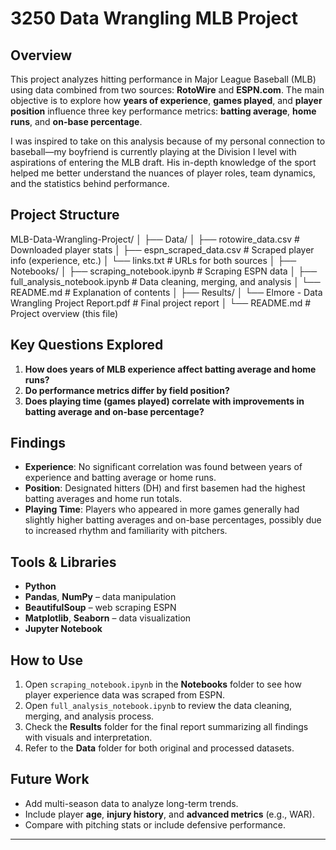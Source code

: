 # 3250 Data Wrangling MLB Project

## Overview

This project analyzes hitting performance in Major League Baseball (MLB) using data combined from two sources: **RotoWire** and **ESPN.com**. The main objective is to explore how **years of experience**, **games played**, and **player position** influence three key performance metrics: **batting average**, **home runs**, and **on-base percentage**.

I was inspired to take on this analysis because of my personal connection to baseball—my boyfriend is currently playing at the Division I level with aspirations of entering the MLB draft. His in-depth knowledge of the sport helped me better understand the nuances of player roles, team dynamics, and the statistics behind performance.

## Project Structure
MLB-Data-Wrangling-Project/
│
├── Data/
│ ├── rotowire_data.csv # Downloaded player stats
│ ├── espn_scraped_data.csv # Scraped player info (experience, etc.)
│ └── links.txt # URLs for both sources
│
├── Notebooks/
│ ├── scraping_notebook.ipynb # Scraping ESPN data
│ ├── full_analysis_notebook.ipynb # Data cleaning, merging, and analysis
│ └── README.md # Explanation of contents
│
├── Results/
│ └── Elmore - Data Wrangling Project Report.pdf # Final project report
│
└── README.md # Project overview (this file)
## Key Questions Explored

1. **How does years of MLB experience affect batting average and home runs?**
2. **Do performance metrics differ by field position?**
3. **Does playing time (games played) correlate with improvements in batting average and on-base percentage?**

## Findings

- **Experience**: No significant correlation was found between years of experience and batting average or home runs.
- **Position**: Designated hitters (DH) and first basemen had the highest batting averages and home run totals.
- **Playing Time**: Players who appeared in more games generally had slightly higher batting averages and on-base percentages, possibly due to increased rhythm and familiarity with pitchers.

## Tools & Libraries

- **Python**
- **Pandas**, **NumPy** – data manipulation
- **BeautifulSoup** – web scraping ESPN
- **Matplotlib**, **Seaborn** – data visualization
- **Jupyter Notebook**

## How to Use

1. Open `scraping_notebook.ipynb` in the **Notebooks** folder to see how player experience data was scraped from ESPN.
2. Open `full_analysis_notebook.ipynb` to review the data cleaning, merging, and analysis process.
3. Check the **Results** folder for the final report summarizing all findings with visuals and interpretation.
4. Refer to the **Data** folder for both original and processed datasets.

## Future Work

- Add multi-season data to analyze long-term trends.
- Include player **age**, **injury history**, and **advanced metrics** (e.g., WAR).
- Compare with pitching stats or include defensive performance.

---
